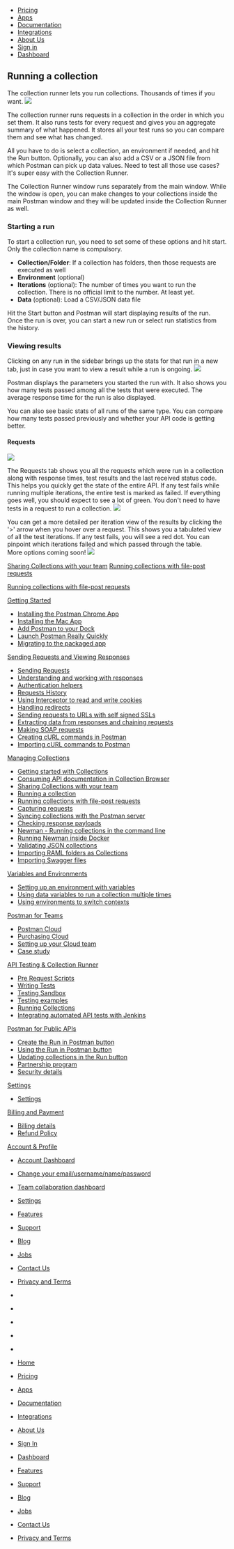 [][0]

* [Pricing][1]
* [Apps][2]
* [Documentation][3]
* [Integrations][4]
* [About Us][5]
* [Sign in][6]
* [Dashboard][7]

## Running a collection

The collection runner lets you run collections. Thousands of times if you want.
![](https://www.getpostman.com/img/v1/docs/source/cr-1.png)

The collection runner runs requests in a collection in the order in which you
set them. It also runs tests for every request and gives you an aggregate summary of
what happened. It stores all your test runs so you can compare them and
see what has changed.

All you have to do is select a collection, an environment if
needed, and hit the Run button. Optionally, you can also add a CSV or a JSON file from which
Postman can pick up data values. Need to test all those use cases? It's super
easy with the Collection Runner.

The Collection Runner window runs separately from the main window. While the window is
open, you can make changes to your collections inside the main Postman
window and they will be updated inside the Collection Runner as well.

### Starting a run

To start a collection run, you need to set some of these options and hit
start. Only the collection name is compulsory.

* **Collection/Folder**: If a collection has folders, then those requests are executed as well
* **Environment** (optional)
* **Iterations** (optional): The number of times you want to run the collection. There is no official limit to the number. At least yet.
* **Data** (optional): Load a CSV/JSON data file

Hit the Start button and Postman will start displaying results of the run.
Once the run is over, you can start a new run or select run statistics from
the history.

### Viewing results

Clicking on any run in the sidebar brings up the stats for that run in a new
tab, just in case you want to view a result while a run is ongoing.
![](https://www.getpostman.com/img/v1/docs/source/cr-3.png)

Postman displays the parameters you started the run with. It also shows you how many tests passed among all the tests that
were executed. The average response time for the run is also displayed.

You can also see basic stats of all runs of the same type. You can compare how
many tests passed previously and whether your API code is getting better.

#### Requests
![](https://www.getpostman.com/img/v1/docs/source/cr-2.png)

The Requests tab shows you all the requests which were run in a collection
along with response times, test results and the last received status code. This helps
you quickly get the state of the entire API. If any test fails while
running multiple iterations, the entire test is marked as failed. If everything goes
well, you should expect to see a lot of green. You don't
need to have tests in a request to run a collection.
![](https://www.getpostman.com/img/v1/docs/source/cr-7.png)

You can get a more detailed per iteration view of the results by clicking the '\>' arrow when you hover over a request. This shows you a tabulated
view of all the test iterations. If any test fails, you will see a red dot. You
can pinpoint which iterations failed and which passed through the table.   
More options coming soon!
![](https://www.getpostman.com/img/v1/docs/source/cr-4.png)

[Sharing Collections with your team][8]
[Running collections with file-post requests][9]

[Running collections with file-post requests][9]

[Getting Started][10]

* [Installing the Postman Chrome App
][11]
* [Installing the Mac App
][12]
* [Add Postman to your Dock
][13]
* [Launch Postman Really Quickly
][14]
* [Migrating to the packaged app
][15]

[Sending Requests and Viewing Responses][16]

* [Sending Requests
][17]
* [Understanding and working with responses
][18]
* [Authentication helpers
][19]
* [Requests History 
][20]
* [Using Interceptor to read and write cookies
][21]
* [Handling redirects
][22]
* [Sending requests to URLs with self signed SSLs
][23]
* [Extracting data from responses and chaining requests
][24]
* [Making SOAP requests
][25]
* [Creating cURL commands in Postman
][26]
* [Importing cURL commands to Postman
][27]

[Managing Collections][28]

* [Getting started with Collections
][29]
* [Consuming API documentation in Collection Browser
][30]
* [Sharing Collections with your team
][8]
* [Running a collection
][31]
* [Running collections with file-post requests
][9]
* [Capturing requests
][32]
* [Syncing collections with the Postman server
][33]
* [Checking response payloads
][34]
* [Newman - Running collections in the command line 
][35]
* [Running Newman inside Docker
][36]
* [Validating JSON collections
][37]
* [Importing RAML folders as Collections
][38]
* [Importing Swagger files
][39]

[Variables and Environments][40]

* [Setting up an environment with variables
][41]
* [Using data variables to run a collection multiple times
][42]
* [Using environments to switch contexts
][43]

[Postman for Teams][44]

* [Postman Cloud
][45]
* [Purchasing Cloud
][46]
* [Setting up your Cloud team
][47]
* [Case study
][48]

[API Testing & Collection Runner][49]

* [Pre Request Scripts
][50]
* [Writing Tests
][51]
* [Testing Sandbox
][52]
* [Testing examples
][53]
* [Running Collections
][54]
* [Integrating automated API tests with Jenkins
][55]

[Postman for Public APIs][56]

* [Create the Run in Postman button
][57]
* [Using the Run in Postman button
][58]
* [Updating collections in the Run button
][59]
* [Partnership program
][60]
* [Security details
][61]

[Settings][62]

* [Settings
][63]

[Billing and Payment][64]

* [Billing details
][65]
* [Refund Policy
][66]

[Account & Profile][67]

* [Account Dashboard
][68]
* [Change your email/username/name/password
][69]
* [Team collaboration dashboard
][70]
* [Settings
][63]

* [Features][71]
* [Support][72]
* [Blog][73]
* [Jobs][74]
* [Contact Us][75]
* [Privacy and Terms][76]

* [][77]
* [][78]
* [][79]
* [][80]
* [][81]

* [Home][0]
* [Pricing][1]
* [Apps][2]
* [Documentation][3]
* [Integrations][4]
* [About Us][5]
* [Sign In][6]
* [Dashboard][7]

* [Features][71]
* [Support][72]
* [Blog][73]
* [Jobs][74]
* [Contact Us][75]
* [Privacy and Terms][76]


[0]: /
[1]: /pricing
[2]: /apps
[3]: /docs/
[4]: /integrations
[5]: /about-us
[6]: https://app.getpostman.com/signup?redirect=web
[7]: https://app.getpostman.com/
[8]: /docs/sharing
[9]: /docs/run_file_post_requests
[10]: #collapse-0
[11]: /docs/introduction
[12]: /docs/install_mac
[13]: /docs/launch
[14]: /docs/launch_chrome_quickly
[15]: /docs/migration
[16]: #collapse-1
[17]: /docs/requests
[18]: /docs/responses
[19]: /docs/helpers
[20]: /docs/history
[21]: /docs/interceptor_cookies
[22]: /docs/handling_redirects
[23]: /docs/self_signed_certs
[24]: /docs/chaining_requests
[25]: /docs/soap_requests
[26]: /docs/creating_curl
[27]: /docs/importing_curl
[28]: #collapse-2
[29]: /docs/collections
[30]: /docs/consuming_api_documentation
[31]: /docs/running_collections
[32]: /docs/capture
[33]: /docs/sync_overview
[34]: /docs/checking_payload_responses
[35]: /docs/newman_intro
[36]: /docs/newman_in_docker
[37]: /docs/validating_json_collections
[38]: /docs/importing_folders
[39]: /docs/importing_swagger
[40]: #collapse-3
[41]: /docs/environments
[42]: /docs/multiple_instances
[43]: /docs/test_multi_environments
[44]: #collapse-4
[45]: /docs/cloud
[46]: /docs/buying_cloud
[47]: /docs/cloud_team_setup
[48]: http://blog.getpostman.com/2015/12/10/belong-keeps-its-architecture-in-order-with-postman/
[49]: #collapse-5
[50]: /docs/pre_request_scripts
[51]: /docs/writing_tests
[52]: /docs/sandbox
[53]: /docs/testing_examples
[54]: /docs/running_collections-1
[55]: /docs/integrating_with_jenkins
[56]: #collapse-6
[57]: /docs/run_button
[58]: /docs/run_button_ux
[59]: /docs/update_run_button
[60]: /docs/run_partner_prog
[61]: /docs/run_security
[62]: #collapse-7
[63]: /docs/settings
[64]: #collapse-8
[65]: /docs/billing_details
[66]: /refunds
[67]: #collapse-9
[68]: /dashboard
[69]: /dashboard/edit#
[70]: /dashboard/teams
[71]: /apps#changelog
[72]: /support
[73]: http://blog.getpostman.com
[74]: /jobs/
[75]: /contact-us
[76]: /licenses/privacy
[77]: https://twitter.com/postmanclient
[78]: https://www.facebook.com/getpostman
[79]: http://blog.getpostman.com/
[80]: https://plus.google.com/+Getpostman
[81]: https://github.com/postmanlabs